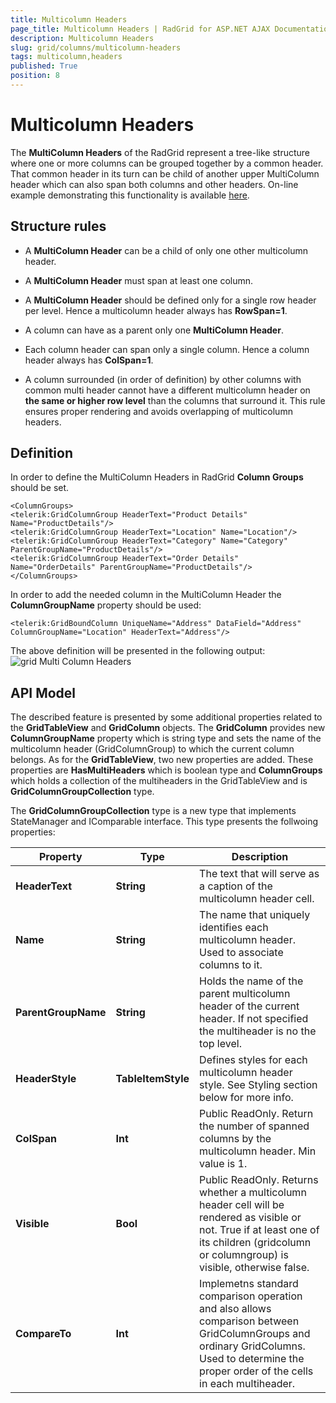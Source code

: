 ```yaml
---
title: Multicolumn Headers
page_title: Multicolumn Headers | RadGrid for ASP.NET AJAX Documentation
description: Multicolumn Headers
slug: grid/columns/multicolumn-headers
tags: multicolumn,headers
published: True
position: 8
---
```


# Multicolumn Headers



The **MultiColumn Headers** of the RadGrid represent a tree-like structure where one or more columns can be grouped together by a common header. That common header in its turn can be child of another upper MultiColumn header which can also span both columns and other headers. On-line example demonstrating this functionality is available [here](https://demos.telerik.com/aspnet-ajax/grid/examples/columns-rows/columns/multi-column-headers/defaultcs.aspx).

## Structure rules

* A **MultiColumn Header** can be a child of only one other multicolumn header.

* A **MultiColumn Header** must span at least one column.

* A **MultiColumn Header** should be defined only for a single row header per level. Hence a multicolumn header always has **RowSpan=1**.

* A column can have as a parent only one **MultiColumn Header**.

* Each column header can span only a single column. Hence a column header always has **ColSpan=1**.

* A column surrounded (in order of definition) by other columns with common multi header cannot have a different multicolumn header on **the same or higher row level** than the columns that surround it. This rule ensures proper rendering and avoids overlapping of multicolumn headers.

## Definition

In order to define the MultiColumn Headers in RadGrid **Column Groups** should be set.
	
````ASP.NET
<ColumnGroups>
<telerik:GridColumnGroup HeaderText="Product Details" Name="ProductDetails"/>
<telerik:GridColumnGroup HeaderText="Location" Name="Location"/>
<telerik:GridColumnGroup HeaderText="Category" Name="Category" ParentGroupName="ProductDetails"/>
<telerik:GridColumnGroup HeaderText="Order Details" Name="OrderDetails" ParentGroupName="ProductDetails"/>
</ColumnGroups>
````



In order to add the needed column in the MultiColumn Header the **ColumnGroupName** property should be used:

	
````ASP.NET
<telerik:GridBoundColumn UniqueName="Address" DataField="Address" ColumnGroupName="Location" HeaderText="Address"/>
````       



The above definition will be presented in the following output:
![grid Multi Column Headers](images/grid_MultiColumnHeaders.jpg)

## API Model

The described feature is presented by some additional properties related to the **GridTableView** and **GridColumn** objects. The **GridColumn** provides new **ColumnGroupName** property which is string type and sets the name of the multicolumn header (GridColumnGroup) to which the current column belongs. As for the **GridTableView**, two new properties are added. These properties are **HasMultiHeaders** which is boolean type and **ColumnGroups** which holds a collection of the multiheaders in the GridTableView and is **GridColumnGroupCollection** type.

The **GridColumnGroupCollection** type is a new type that implements StateManager and IComparable interface. This type presents the follwoing properties:


|  **Property**  |  **Type**  |  **Description**  |
| ------ | ------ | ------ |
| **HeaderText** | **String** |The text that will serve as a caption of the multicolumn header cell.|
| **Name** | **String** |The name that uniquely identifies each multicolumn header. Used to associate columns to it.|
| **ParentGroupName** | **String** |Holds the name of the parent multicolumn header of the current header. If not specified the multiheader is no the top level.|
| **HeaderStyle** | **TableItemStyle** |Defines styles for each multicolumn header style. See Styling section below for more info.|
| **ColSpan** | **Int** |Public ReadOnly. Return the number of spanned columns by the multicolumn header. Min value is 1.|
| **Visible** | **Bool** |Public ReadOnly. Returns whether a multicolumn header cell will be rendered as visible or not. True if at least one of its children (gridcolumn or columngroup) is visible, otherwise false.|
| **CompareTo** | **Int** |Implemetns standard comparison operation and also allows comparison between GridColumnGroups and ordinary GridColumns. Used to determine the proper order of the cells in each multiheader.|


